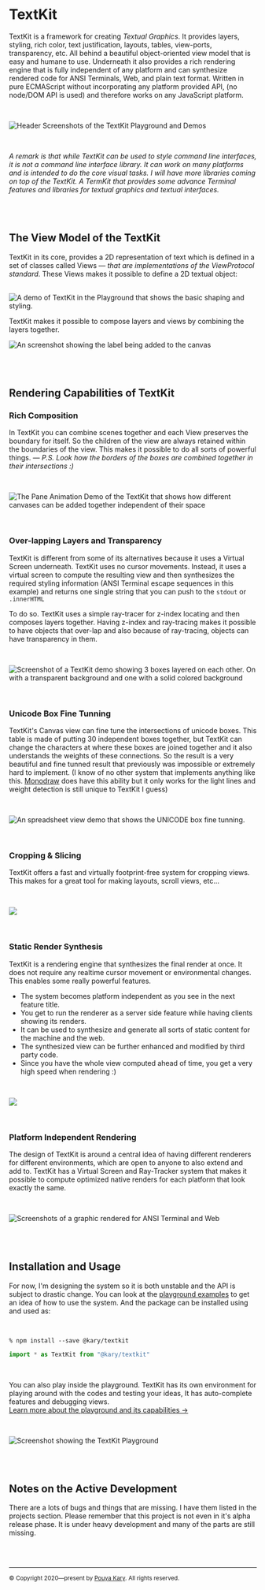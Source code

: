 
# TextKit

TextKit is a framework for creating _Textual Graphics_. It provides layers, styling, rich color, text justification, layouts, tables, view-ports, transparency, etc. All behind a beautiful object-oriented view model that is easy and humane to use. Underneath it also provides a rich rendering engine that is fully independent of any platform and can synthesize rendered code for ANSI Terminals, Web, and plain text format. Written in pure ECMAScript without incorporating any platform provided API, (no node/DOM API is used) and therefore works on any JavaScript platform.

<br>

![Header Screenshots of the TextKit Playground and Demos](https://user-images.githubusercontent.com/2157285/124506813-b17be900-dde1-11eb-83d1-2c889eef50c1.png)

<br>

_A remark is that while TextKit can be used to style command line interfaces, it is not a command line interface library. It can work on many platforms and is intended to do the core visual tasks. I will have more libraries coming on top of the TextKit. A TermKit that provides some advance Terminal features and libraries for textual graphics and textual interfaces._

<br><br>

## The View Model of the TextKit

TextKit in its core, provides a 2D representation of text which is defined in a set of classes called Views &mdash; _that are implementations of the ViewProtocol standard_. These Views makes it possible to define a 2D textual object: <br><br>

![A demo of TextKit in the Playground that shows the basic shaping and styling.](https://user-images.githubusercontent.com/2157285/124508332-f5bcb880-dde4-11eb-9686-d21ea07b116a.png)

TextKit makes it possible to compose layers and views by combining the layers together.

![An screenshot showing the label being added to the canvas](https://user-images.githubusercontent.com/2157285/124508639-96ab7380-dde5-11eb-94d1-d83cab4e52fb.png)

<br><br>

## Rendering Capabilities of TextKit

### Rich Composition

In TextKit you can combine scenes together and each View preserves the boundary for itself. So the children of the view are always retained within the boundaries of the view. This makes it possible to do all sorts of powerful things. &mdash; _P.S. Look how the borders of the boxes are combined together in their intersections :)_

<br>

![The Pane Animation Demo of the TextKit that shows how different canvases can be added together independent of their space](https://user-images.githubusercontent.com/2157285/124508914-13d6e880-dde6-11eb-99cf-9fda7acefcc4.gif)

<br>

### Over-lapping Layers and Transparency

TextKit is different from some of its alternatives because it uses a Virtual Screen underneath. TextKit uses no cursor movements. Instead, it uses a virtual screen to compute the resulting view and then synthesizes the required styling information (ANSI Terminal escape sequences in this example) and returns one single string that you can push to the `stdout` or `.innerHTML`

To do so. TextKit uses a simple ray-tracer for z-index locating and then composes layers together. Having z-index and ray-tracing makes it possible to have objects that over-lap and also because of ray-tracing, objects can have transparency in them.

<br>

![Screenshot of a TextKit demo showing 3 boxes layered on each other. On with a transparent background and one with a solid colored background](https://user-images.githubusercontent.com/2157285/124674068-46a8db80-decf-11eb-98fe-84d367e36822.png)

<br>

### Unicode Box Fine Tunning

TextKit's Canvas view can fine tune the intersections of unicode boxes. This table is made of putting 30 independent boxes together, but TextKit can change the characters at where these boxes are joined together and it also understands the weights of these connections. So the result is a very beautiful and fine tunned result that previously was impossible or extremely hard to implement. (I know of no other system that implements anything like this. [Monodraw](http://monodraw.helftone.com) does have this ability but it only works for the light lines and weight detection is still unique to TextKit I guess)

<br>

![An spreadsheet view demo that shows the UNICODE box fine tunning.](https://user-images.githubusercontent.com/2157285/124509224-c9a23700-dde6-11eb-8db2-f05f35b79fb0.gif)

<br>

### Cropping & Slicing

TextKit offers a fast and virtually footprint-free system for cropping views. This makes for a great tool for making layouts, scroll views, etc...

<br>

![](https://user-images.githubusercontent.com/2157285/124509778-bcd21300-dde7-11eb-96b4-89264f582521.gif)

<br>

### Static Render Synthesis

TextKit is a rendering engine that synthesizes the final render at once. It does not require any realtime cursor movement or environmental changes. This enables some really powerful features.
- The system becomes platform independent as you see in the next feature title.
- You get to run the renderer as a server side feature while having clients showing its renders.
- It can be used to synthesize and generate all sorts of static content for the machine and the web.
- The synthesized view can be further enhanced and modified by third party code.
- Since you have the whole view computed ahead of time, you get a very high speed when rendering :)

<br>

![](https://user-images.githubusercontent.com/2157285/124675008-0d716b00-ded1-11eb-92d3-dfbb93de1e4d.png)

<br>

### Platform Independent Rendering

The design of TextKit is around a central idea of having different renderers for different environments, which are open to anyone to also extend and add to. TextKit has a Virtual Screen and Ray-Tracker system that makes it possible to compute optimized native renders for each platform that look exactly the same.

<br>

![Screenshots of a graphic rendered for ANSI Terminal and Web](https://user-images.githubusercontent.com/2157285/124510265-b001ef00-dde8-11eb-8066-8c6df650ab7d.png)

<br><br>

## Installation and Usage

For now, I'm designing the system so it is both unstable and the API is subject to drastic change. You can look at the [playground examples](https://github.com/pouyakary/TextKit/tree/master/textkit/playgrounds) to get an idea of how to use the system. And the package can be installed using and used as:

<br>

```shell
% npm install --save @kary/textkit
```

```TypeScript
import * as TextKit from "@kary/textkit"
```

<br>

You can also play inside the playground. TextKit has its own environment for playing around with the codes and testing your ideas, It has auto-complete features and debugging views. <br>
[Learn more about the playground and its capabilities →](https://github.com/pouyakary/textkit/wiki/playground)

<br>

![Screenshot showing the TextKit Playground](https://user-images.githubusercontent.com/2157285/124616367-425acf00-de8b-11eb-8b0a-a1a3994a61fe.png)


<br><br>

## Notes on the Active Development
There are a lots of bugs and things that are missing. I have them listed in the projects section. Please remember that this project is not even in it's alpha release phase. It is under heavy development and many of the parts are still missing.

<br><br>
<small><hr>&copy; Copyright 2020&mdash;present by [Pouya Kary](https://kary.us). All rights reserved.</small>